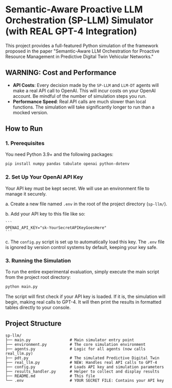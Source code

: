 # Semantic-Aware Proactive LLM Orchestration (SP-LLM) Simulator (with REAL GPT-4 Integration)

This project provides a full-featured Python simulation of the framework proposed in the paper "Semantic-Aware LLM Orchestration for Proactive Resource Management in Predictive Digital Twin Vehicular Networks."

## WARNING: Cost and Performance

-   **API Costs**: Every decision made by the `SP-LLM` and `LLM-DT` agents will make a real API call to OpenAI. This will incur costs on your OpenAI account. Be mindful of the number of simulation steps you run.
-   **Performance Speed**: Real API calls are much slower than local functions. The simulation will take significantly longer to run than a mocked version.

## How to Run

### 1. Prerequisites

You need Python 3.9+ and the following packages:

```bash
pip install numpy pandas tabulate openai python-dotenv
```

### 2. Set Up Your OpenAI API Key

Your API key must be kept secret. We will use an environment file to manage it securely.

a.  Create a new file named `.env` in the root of the project directory (`sp-llm/`).

b.  Add your API key to this file like so:

    ```
    OPENAI_API_KEY="sk-YourSecretAPIKeyGoesHere"
    ```

c.  The `config.py` script is set up to automatically load this key. The `.env` file is ignored by version control systems by default, keeping your key safe.

### 3. Running the Simulation

To run the entire experimental evaluation, simply execute the main script from the project root directory:

```bash
python main.py
```

The script will first check if your API key is loaded. If it is, the simulation will begin, making real calls to GPT-4. It will then print the results in formatted tables directly to your console.

## Project Structure

```
sp-llm/
├── main.py                 # Main simulator entry point
├── environment.py          # The core simulation environment
├── agents.py               # Logic for all agents (now calls real_llm.py)
├── pdt.py                  # The simulated Predictive Digital Twin
├── real_llm.py             # NEW: Handles real API calls to GPT-4
├── config.py               # Loads API key and simulation parameters
├── results_handler.py      # Helper to collect and display results
├── README.md               # This file
└── .env                    # YOUR SECRET FILE: Contains your API key
```